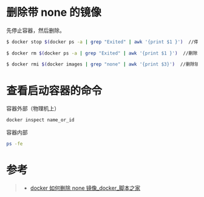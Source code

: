 # 删除带 none 的镜像

先停止容器，然后删除。

```bash
$ docker stop $(docker ps -a | grep "Exited" | awk '{print $1 }')  //停止容器 
  
$ docker rm $(docker ps -a | grep "Exited" | awk '{print $1 }')  //删除容器 
  
$ docker rmi $(docker images | grep "none" | awk '{print $3}')  //删除镜像 
```

# 查看启动容器的命令

容器外部（物理机上）

```bash
docker inspect name_or_id
```

容器内部

```bash
ps -fe
```

# 参考

> -   [docker 如何删除 none 镜像_docker_脚本之家](https://www.jb51.net/article/116096.htm)
